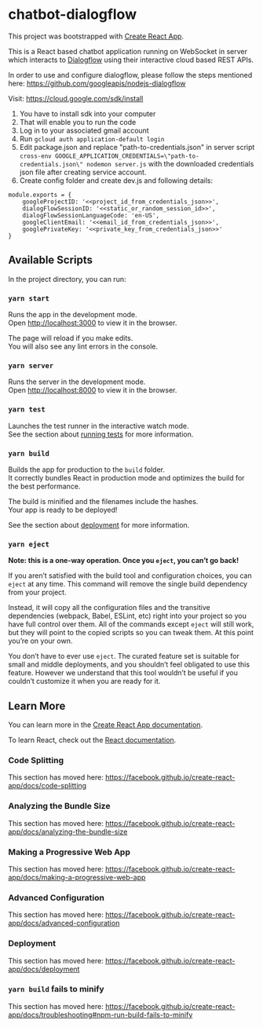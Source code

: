 chatbot-dialogflow
===================================================

This project was bootstrapped with [Create React App](https://github.com/facebook/create-react-app).

This is a React based chatbot application running on WebSocket in server which interacts to [Dialogflow](https://dialogflow.cloud.google.com/) using their interactive cloud based REST APIs.

In order to use and configure dialogflow, please follow the steps mentioned here: https://github.com/googleapis/nodejs-dialogflow

Visit: https://cloud.google.com/sdk/install
1) You have to install sdk into your computer
2) That will enable you to run the code
3) Log in to your associated gmail account
4) Run `gcloud auth application-default login`
5) Edit package.json and replace "path-to-credentials.json" in server script `cross-env GOOGLE_APPLICATION_CREDENTIALS=\"path-to-credentials.json\" nodemon server.js` with the downloaded credentials json file after creating service account.
6) Create config folder and create dev.js and following details:

```
module.exports = {
    googleProjectID: '<<project_id_from_credentials_json>>',
    dialogFlowSessionID: '<<static_or_random_session_id>>',
    dialogFlowSessionLanguageCode: 'en-US',
    googleClientEmail: '<<email_id_from_credentials_json>>',
    googlePrivateKey: '<<private_key_from_credentials_json>>'
}
```


## Available Scripts

In the project directory, you can run:

### `yarn start`

Runs the app in the development mode.<br />
Open [http://localhost:3000](http://localhost:3000) to view it in the browser.

The page will reload if you make edits.<br />
You will also see any lint errors in the console.

### `yarn server`


Runs the server in the development mode.<br />
Open [http://localhost:8000](http://localhost:8000) to view it in the browser.

### `yarn test`

Launches the test runner in the interactive watch mode.<br />
See the section about [running tests](https://facebook.github.io/create-react-app/docs/running-tests) for more information.

### `yarn build`

Builds the app for production to the `build` folder.<br />
It correctly bundles React in production mode and optimizes the build for the best performance.

The build is minified and the filenames include the hashes.<br />
Your app is ready to be deployed!

See the section about [deployment](https://facebook.github.io/create-react-app/docs/deployment) for more information.

### `yarn eject`

**Note: this is a one-way operation. Once you `eject`, you can’t go back!**

If you aren’t satisfied with the build tool and configuration choices, you can `eject` at any time. This command will remove the single build dependency from your project.

Instead, it will copy all the configuration files and the transitive dependencies (webpack, Babel, ESLint, etc) right into your project so you have full control over them. All of the commands except `eject` will still work, but they will point to the copied scripts so you can tweak them. At this point you’re on your own.

You don’t have to ever use `eject`. The curated feature set is suitable for small and middle deployments, and you shouldn’t feel obligated to use this feature. However we understand that this tool wouldn’t be useful if you couldn’t customize it when you are ready for it.

## Learn More

You can learn more in the [Create React App documentation](https://facebook.github.io/create-react-app/docs/getting-started).

To learn React, check out the [React documentation](https://reactjs.org/).

### Code Splitting

This section has moved here: https://facebook.github.io/create-react-app/docs/code-splitting

### Analyzing the Bundle Size

This section has moved here: https://facebook.github.io/create-react-app/docs/analyzing-the-bundle-size

### Making a Progressive Web App

This section has moved here: https://facebook.github.io/create-react-app/docs/making-a-progressive-web-app

### Advanced Configuration

This section has moved here: https://facebook.github.io/create-react-app/docs/advanced-configuration

### Deployment

This section has moved here: https://facebook.github.io/create-react-app/docs/deployment

### `yarn build` fails to minify

This section has moved here: https://facebook.github.io/create-react-app/docs/troubleshooting#npm-run-build-fails-to-minify

